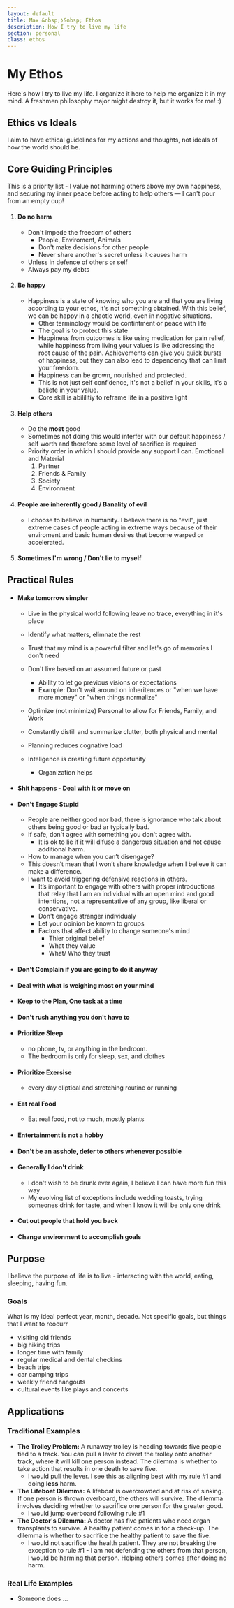 ```yaml
---
layout: default
title: Max &nbsp;❭&nbsp; Ethos
description: How I try to live my life
section: personal
class: ethos
---
```


<div class="article" markdown="1">

# My Ethos
Here's how I try to live my life. I organize it here to help me organize it in my mind. A freshmen philosophy major might destroy it, but it works for me! :)

## Ethics vs Ideals
I aim to have ethical guidelines for my actions and thoughts, not ideals of how the world should be.

## Core Guiding Principles
This is a priority list - I value not harming others above my own happiness, and securing my inner peace before acting to help others — I can't pour from an empty cup!
1. #### Do no harm
    * Don't impede the freedom of others
        * People, Enviroment, Animals
        * Don't make decisions for other people
        * Never share another's secret unless it causes harm
    * Unless in defence of others or self
    * Always pay my debts
2. #### Be happy
    * Happiness is a state of knowing who you are and that you are living according to your ethos, it's not something obtained. With this belief, we can be happy in a chaotic world, even in negative situations.
        * Other terminology would be contintment or peace with life
        * The goal is to protect this state
        * Happiness from outcomes is like using medication for pain relief, while happiness from living your values is like addressing the root cause of the pain. Achievements can give you quick bursts of happiness, but they can also lead to dependency that can limit your freedom.
        * Happiness can be grown, nourished and protected. 
        * This is not just self confidence, it's not a belief in your skills, it's a beliefe in your value.
        * Core skill is abililitiy to reframe life in a positive light

3. #### Help others
    * Do the **most** good
    * Sometimes not doing this would interfer with our default happiness / self worth and therefore some level of sacrifice is required
    * Priority order in which I should provide any support I can. Emotional and Material
        1. Partner
        2. Friends & Family
        3. Society
        4. Environment
4. #### People are inherently good / Banality of evil
    * I choose to believe in humanity. I believe there is no "evil", just extreme cases of people acting in extreme ways because of their enviroment and basic human desires that become warped or accelerated.
5. #### Sometimes I'm wrong / Don't lie to myself

## Practical Rules
* #### Make tomorrow simpler
    * Live in the physical world following leave no trace, everything in it's place 
    * Identify what matters, elimnate the rest
    * Trust that my mind is a powerful filter and let's go of memories I don't need
    * Don't live based on an assumed future or past
        * Ability to let go previous visions or expectations
        * Example: Don't wait around on inheritences or "when we have more money" or "when things normalize"

    * Optimize (not minimize) Personal to allow for Friends, Family, and Work
    * Constantly distill and summarize clutter, both physical and mental
    * Planning reduces cognative load
    * Inteligence is creating future opportunity
        * Organization helps
* #### Shit happens - Deal with it or move on
* #### Don't Engage Stupid
    * People are neither good nor bad, there is ignorance who talk about others being good or bad ar typically bad.
    * If safe, don't agree with something you don't agree with.
        * It is ok to lie if it will difuse a dangerous situation and not cause additional harm.
    * How to manage when you can’t disengage?
    * This doesn’t mean that I won’t share knowledge when I believe it can make a difference. 
    * I want to avoid triggering defensive reactions in others.
	    * It’s important to engage with others with proper introductions that relay that I am an individual with an open mind and good intentions, not a representative of any group, like liberal or conservative.
        * Don't engage stranger individualy
        * Let your opinion be known to groups
        * Factors that affect ability to change someone's mind
            * Thier original belief
            * What they value
            * What/ Who they trust
* #### Don't Complain if you are going to do it anyway
* #### Deal with what is weighing most on your mind
* #### Keep to the Plan, One task at a time
* #### Don't rush anything you don't have to
* #### Prioritize Sleep
    * no phone, tv, or anything in the bedroom.
    * The bedroom is only for sleep, sex, and clothes
* #### Prioritize Exersise
    * every day eliptical and stretching routine or running
* #### Eat real Food
    * Eat real food, not to much, mostly plants
* #### Entertainment is not a hobby
* #### Don't be an asshole, defer to others whenever possible
* #### Generally I don't drink
    * I don't wish to be drunk ever again, I believe I can have more fun this way
    * My evolving list of exceptions include wedding toasts, trying someones drink for taste, and when I know it will be only one drink
* #### Cut out people that hold you back
* #### Change environment to accomplish goals


## Purpose
I believe the purpose of life is to live - interacting with the world, eating, sleeping, having fun.

### Goals
What is my ideal perfect year, month, decade. Not specific goals, but things that I want to reocurr 
* visiting old friends
* big hiking trips
* longer time with family
* regular medical and dental checkins
* beach trips
* car camping trips
* weekly friend hangouts
* cultural events like plays and concerts
     


## Applications
### Traditional Examples
* **The Trolley Problem:** A runaway trolley is heading towards five people tied to a track. You can pull a lever to divert the trolley onto another track, where it will kill one person instead. The dilemma is whether to take action that results in one death to save five.
    * I would pull the lever. I see this as aligning best with my rule #1 and doing **less** harm.
* **The Lifeboat Dilemma:** A lifeboat is overcrowded and at risk of sinking. If one person is thrown overboard, the others will survive. The dilemma involves deciding whether to sacrifice one person for the greater good.
    * I would jump overboard following rule #1
* **The Doctor's Dilemma:** A doctor has five patients who need organ transplants to survive. A healthy patient comes in for a check-up. The dilemma is whether to sacrifice the healthy patient to save the five.
    * I would not sacrifice the health patient. They are not breaking the exception to rule #1 - I am not defending the others from that person, I would be harming that person. Helping others comes after doing no harm.

### Real Life Examples
* Someone does ...
</div>
